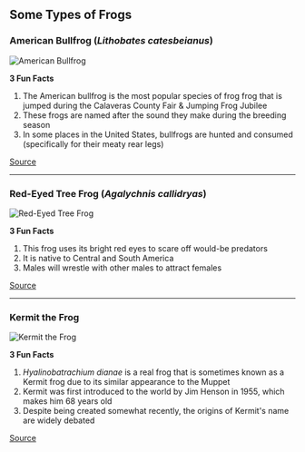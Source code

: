 ## **Some Types of Frogs**

### American Bullfrog (*Lithobates catesbeianus*)
![American Bullfrog](https://upload.wikimedia.org/wikipedia/commons/thumb/a/aa/North-American-bullfrog1.jpg/440px-North-American-bullfrog1.jpg)

**3 Fun Facts**

1. The American bullfrog is the most popular species of frog frog that is jumped during the Calaveras County Fair & Jumping Frog Jubilee
2. These frogs are named after the sound they make during the breeding season
3. In some places in the United States, bullfrogs are hunted and consumed (specifically for their meaty rear legs)

[Source](https://en.wikipedia.org/wiki/American_bullfrog)

---
###  Red-Eyed Tree Frog (*Agalychnis callidryas*)
![Red-Eyed Tree Frog](https://upload.wikimedia.org/wikipedia/commons/thumb/e/e3/Red-eyed_Tree_Frog_%28Agalychnis_callidryas%29_1.png/440px-Red-eyed_Tree_Frog_%28Agalychnis_callidryas%29_1.png)

**3 Fun Facts**

1. This frog uses its bright red eyes to scare off would-be predators
2. It is native to Central and South America
3. Males will wrestle with other males to attract females

[Source](https://en.wikipedia.org/wiki/Agalychnis_callidryask)

---
### Kermit the Frog
![Kermit the Frog](https://upload.wikimedia.org/wikipedia/en/6/62/Kermit_the_Frog.jpg)

**3 Fun Facts**

1. *Hyalinobatrachium dianae* is a real frog that is sometimes known as a Kermit frog due to its similar appearance to the Muppet
2. Kermit was first introduced to the world by Jim Henson in 1955, which makes him 68 years old
3. Despite being created somewhat recently, the origins of Kermit's name are widely debated

[Source](https://en.wikipedia.org/wiki/Kermit_the_Frog)